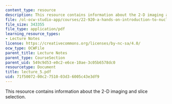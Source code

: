 ```yaml
---
content_type: resource
description: This resource contains information about the 2-D imaging and slice selection.
file: /ol-ocw-studio-app/courses/22-920-a-hands-on-introduction-to-nuclear-magnetic-resonance-january-iap-1997/71f5007200c2751003d36005c43e3df9_lecture_5.pdf
file_size: 343355
file_type: application/pdf
learning_resource_types:
- Lecture Notes
license: https://creativecommons.org/licenses/by-nc-sa/4.0/
ocw_type: OCWFile
parent_title: Lecture Notes
parent_type: CourseSection
parent_uid: 549c9d53-e0c2-e6ce-10ae-3c05b6578dc0
resourcetype: Document
title: lecture_5.pdf
uid: 71f50072-00c2-7510-03d3-6005c43e3df9
---
```

This resource contains information about the 2-D imaging and slice selection.